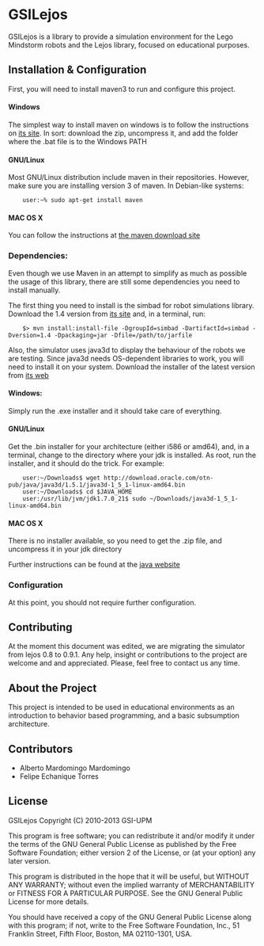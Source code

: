 
GSILejos
====================

GSILejos is a library to provide a simulation environment for the Lego Mindstorm
robots and the Lejos library, focused on educational purposes.


Installation & Configuration
----------------------------

First, you will need to install maven3 to run and configure this project.

#### Windows

The simplest way to install maven on windows is to follow the instructions on [its
site](http://maven.apache.org/guides/getting-started/windows-prerequisites.html).
In sort: download the zip, uncompress it, and add the folder where the .bat file
is to the Windows PATH

#### GNU/Linux

Most GNU/Linux distribution include maven in their repositories. However, make sure
you are installing version 3 of maven. In Debian-like systems:

        user:~% sudo apt-get install maven
        
#### MAC OS X

You can follow the instructions at [the maven download site](http://maven.apache.org/download.cgi)

### Dependencies:


Even though we use Maven in an attempt to simplify as much as possible the usage
of this library, there are still some dependencies you need to install manually.

The first thing you need to install is the simbad for robot simulations library.
Download the 1.4 version from [its site](http://simbad.sourceforge.net/) and, in
a terminal, run:

        $> mvn install:install-file -DgroupId=simbad -DartifactId=simbad -Dversion=1.4 -Dpackaging=jar -Dfile=/path/to/jarfile    

Also, the simulator uses java3d to display the behaviour of the robots we are testing.
Since java3d needs OS-dependent libraries to work, you will need to install it
on your system. Download the installer of the latest version from [its web](http://www.oracle.com/technetwork/java/javase/tech/index-jsp-138252.html)

#### Windows: 

Simply run the .exe installer and it should take care of everything.

#### GNU/Linux

Get the .bin installer for your architecture (either i586 or amd64), and, in a
terminal, change to the directory where your jdk is installed. As root, run the
installer, and it should do the trick. For example:
   
        user:~/Downloads$ wget http://download.oracle.com/otn-pub/java/java3d/1.5.1/java3d-1_5_1-linux-amd64.bin
        user:~/Downloads$ cd $JAVA_HOME
        user:/usr/lib/jvm/jdk1.7.0_21$ sudo ~/Downloads/java3d-1_5_1-linux-amd64.bin
   

#### MAC OS X

There is no installer available, so you need to get the .zip file, and uncompress
it in your jdk directory


Further instructions can be found at the [java website](http://download.java.net/media/java3d/builds/release/1.5.1/README-download.html)

### Configuration

At this point, you should not require further configuration.

Contributing
------------

At the moment this document was edited, we are migrating the simulator from lejos
0.8 to 0.9.1. Any help, insight or contributions to the project are welcome and
and appreciated. Please, feel free to contact us any time.


About the Project
-----------------

This project is intended to be used in educational environments as an introduction
to behavior based programming, and a basic subsumption architecture.


Contributors
----------------

* Alberto Mardomingo Mardomingo
* Felipe Echanique Torres


License
-------
GSILejos
Copyright (C) 2010-2013  GSI-UPM

This program is free software; you can redistribute it and/or
modify it under the terms of the GNU General Public License
as published by the Free Software Foundation; either version 2
of the License, or (at your option) any later version.

This program is distributed in the hope that it will be useful,
but WITHOUT ANY WARRANTY; without even the implied warranty of
MERCHANTABILITY or FITNESS FOR A PARTICULAR PURPOSE.  See the
GNU General Public License for more details.

You should have received a copy of the GNU General Public License
along with this program; if not, write to the Free Software
Foundation, Inc., 51 Franklin Street, Fifth Floor, Boston, MA  02110-1301, USA.
